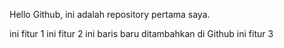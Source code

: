 Hello Github, ini adalah repository pertama saya.

ini fitur 1
ini fitur 2
ini baris baru ditambahkan di Github
ini fitur 3